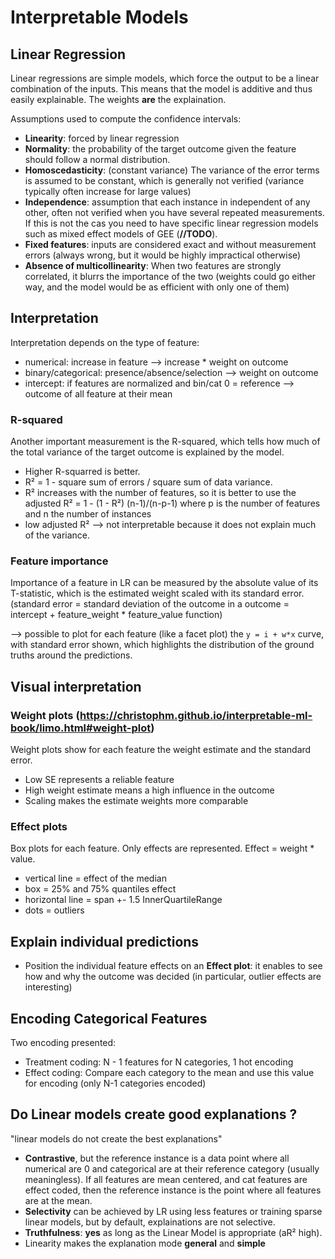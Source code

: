 
# Interpretable Models
## Linear Regression
Linear regressions are simple models, which force the output to be a linear combination of the inputs. This means that the model is additive and thus easily explainable. The weights **are** the explaination.

Assumptions used to compute the confidence intervals:
- **Linearity**: forced by linear regression
- **Normality**: the probability of the target outcome given the feature should follow a normal distribution.
- **Homoscedasticity**: (constant variance) The variance of the error terms is assumed to be constant, which is generally not verified (variance typically often increase for large values)
- **Independence**: assumption that each instance in independent of any other, often not verified when you have several repeated measurements. If this is not the cas you need to have specific linear regression models such as mixed effect models of GEE (**//TODO**).
- **Fixed features**: inputs are considered exact and without measurement errors (always wrong, but it would be highly impractical otherwise)
- **Absence of multicollinearity**: When two features are strongly correlated, it blurrs the importance of the two (weights could go either way, and the model would be as efficient with only one of them)

## Interpretation
Interpretation depends on the type of feature:
- numerical: increase in feature --> increase * weight on outcome
- binary/categorical: presence/absence/selection --> weight on outcome
- intercept: if features are normalized and bin/cat 0 = reference --> outcome of all feature at their mean

### R-squared
Another important measurement is the R-squared, which tells how much of the total variance of the target outcome is explained by the model. 
- Higher R-squarred is better. 
- R² = 1 - square sum of errors / square sum of data variance.
- R² increases with the number of features, so it is better to use the adjusted R² = 1 - (1 - R²) (n-1)/(n-p-1) where p is the number of features and n the number of instances
- low adjusted R² --> not interpretable because it does not explain much of the variance.

### Feature importance
Importance of a feature in LR can be measured by the absolute value of its T-statistic, which is the estimated weight scaled with its standard error. (standard error = standard deviation of the outcome in a outcome = intercept + feature_weight * feature_value function)

--> possible to plot for each feature (like a facet plot) the `y = i + w*x` curve, with standard error shown, which highlights the distribution of the ground truths around the predictions.

## Visual interpretation
### Weight plots (https://christophm.github.io/interpretable-ml-book/limo.html#weight-plot)
Weight plots show for each feature the weight estimate and the standard error.
- Low SE represents a reliable feature
- High weight estimate means a high influence in the outcome
- Scaling makes the estimate weights more comparable

### Effect plots
Box plots for each feature. Only effects are represented. Effect = weight * value.
- vertical line = effect of the median
- box = 25% and 75% quantiles effect
- horizontal line = span +- 1.5 InnerQuartileRange
- dots = outliers

## Explain individual predictions
- Position the individual feature effects on an **Effect plot**: it enables to see how and why the outcome was decided (in particular, outlier effects are interesting)

## Encoding Categorical Features
Two encoding presented:
- Treatment coding: N - 1 features for N categories, 1 hot encoding
- Effect coding: Compare each category to the mean and use this value for encoding (only N-1 categories encoded)

## Do Linear models create good explanations ?
"linear models do not create the best explanations"
- **Contrastive**, but the reference instance is a data point where all numerical are 0 and categorical are at their reference category (usually meaningless).
If all features are mean centered, and cat features are effect coded, then the reference instance is the point where all features are at the mean.
- **Selectivity** can be achieved by LR using less features or training sparse linear models, but by default, explainations are not selective.
- **Truthfulness**: **yes** as long as the Linear Model is appropriate (aR² high).
- Linearity makes the explanation mode **general** and **simple**

